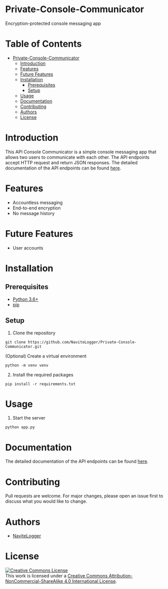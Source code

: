 # Private-Console-Communicator
Encryption-protected console messaging app

# Table of Contents
- [Private-Console-Communicator](#private-console-communicator)
    - [Introduction](#introduction)
    - [Features](#features)
    - [Future Features](#future-features)
    - [Installation](#installation)
        - [Prerequisites](#prerequisites)
        - [Setup](#setup)
    - [Usage](#usage)
    - [Documentation](#documentation)
    - [Contributing](#contributing)
    - [Authors](#authors)
    - [License](#license)

# Introduction

This API Console Communicator is a simple console messaging app that allows two users to communicate with each other. The API endpoints accept HTTP request and return JSON responses. The detailed documentation of the API endpoints can be found [here]().

# Features

- Accountless messaging
- End-to-end encryption
- No message history

# Future Features

- User accounts

# Installation

## Prerequisites

- [Python 3.6+](https://www.python.org/downloads/)
- [pip](https://pip.pypa.io/en/stable/installing/)

## Setup

1. Clone the repository
```
git clone https://github.com/NaviteLogger/Private-Console-Communicator.git
```

(Optional) Create a virtual environment
```
python -m venv venv
```

2. Install the required packages
```
pip install -r requirements.txt
```

# Usage

1. Start the server
```
python app.py
```

# Documentation

The detailed documentation of the API endpoints can be found [here]().

# Contributing

Pull requests are welcome. For major changes, please open an issue first to discuss what you would like to change.

# Authors

- [NaviteLogger](https://github.com/NaviteLogger)

# License

<a rel="license" href="http://creativecommons.org/licenses/by-nc-sa/4.0/"><img alt="Creative Commons License" style="border-width:0" src="https://i.creativecommons.org/l/by-nc-sa/4.0/88x31.png" /></a><br />This work is licensed under a <a rel="license" href="http://creativecommons.org/licenses/by-nc-sa/4.0/">Creative Commons Attribution-NonCommercial-ShareAlike 4.0 International License</a>.